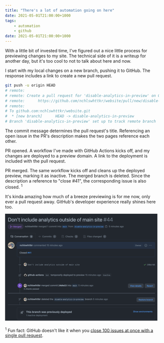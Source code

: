 ```yaml
---
title: "There's a lot of automation going on here"
date: 2021-05-01T21:00:00+1000
tags:
    - automation
    - github
date: 2021-05-01T21:00:00+1000
---
```


With a little bit of invested time, I've figured out a nice little process for previewing changes to my site. The technical side of it is a writeup for another day, but it's too cool to not to talk about here and now.

I start with my local changes on a new branch, pushing it to GitHub. The response includes a link to create a new pull request.

```sh
git push -u origin HEAD
# remote:
# remote: Create a pull request for 'disable-analytics-in-preview' on GitHub by visiting:
# remote:      https://github.com/nchlswhttkr/website/pull/new/disable-analytics-in-preview
# remote:
# To github.com:nchlswhttkr/website.git
#  * [new branch]      HEAD -> disable-analytics-in-preview
# Branch 'disable-analytics-in-preview' set up to track remote branch 'disable-analytics-in-preview' from 'origin'.
```

The commit message determines the pull request's title. Referencing an open issue in the PR's description makes the two pages reference each other.

PR opened. A workflow I've made with GitHub Actions kicks off, and my changes are deployed to a preview domain. A link to the deployment is included with the pull request.

PR merged. The same workflow kicks off and cleans up the deployed preview, marking it as inactive. The merged branch is deleted. Since the description a reference to "close #41", the corresponding issue is also closed. <sup>1</sup>

It's kinda amazing how much of a breeze previewing is for me now, only ever a pull request away. GitHub's developer experience really shines here too.

![Screenshot from a merged pull request on GitHub, titled "Don't include analytics in main site". A deployment is created and later marked as inactive. The source branch is deleted after the pull request is merged.](./1.png)

<sup>1</sup> Fun fact: GitHub doesn't like it when you [close 100 issues at once with a single pull request](https://github.com/ianstormtaylor/slate/pull/3093#issuecomment-559313932).
